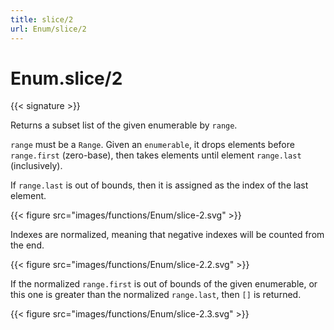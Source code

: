 ```yaml
---
title: slice/2
url: Enum/slice/2
---
```


# Enum.slice/2

{{< signature >}}

Returns a subset list of the given enumerable by `range`.

`range` must be a `Range`. Given an `enumerable`, it drops elements before `range.first` (zero-base), then takes elements until element `range.last` (inclusively).

If `range.last` is out of bounds, then it is assigned as the index of the last element.

{{< figure src="images/functions/Enum/slice-2.svg" >}}

Indexes are normalized, meaning that negative indexes will be counted from the end.

{{< figure src="images/functions/Enum/slice-2.2.svg" >}}

If the normalized `range.first` is out of bounds of the given enumerable, or this one is greater than the normalized `range.last`, then `[]` is returned.

{{< figure src="images/functions/Enum/slice-2.3.svg" >}}
